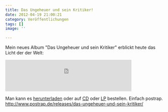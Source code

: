 ```yaml
---
title: Das Ungeheuer und sein Kritiker!
date: 2012-04-19 21:00:21
category: Veröffentlichungen
tags: []
image: ''

---
```


Mein neues Album "Das Ungeheuer und sein Kritiker" erblickt heute das Licht der der Welt:  
<iframe width="400" height="100" style="position: relative; display: block; width: 400px; height: 100px;" src="http://bandcamp.com/EmbeddedPlayer/v=2/album=3764852143/size=venti/bgcol=FFFFFF/linkcol=990000/" allowtransparency="true" frameborder="0"></iframe>
  
Man kann es [herunterladen](http://misanthrop.bandcamp.com/album/das-ungeheuer-und-sein-kritiker) oder auf [CD](http://www.postrap.de/shop/cd/misanthrop-das-ungeheuer-und-sein-kritiker-cd/) oder [LP](http://www.postrap.de/shop/12/misanthrop-das-ungeheuer-und-sein-kritiker-lp/) bestellen. Einfach postrap.  
<http://www.postrap.de/releases/das-ungeheuer-und-sein-kritiker/>
